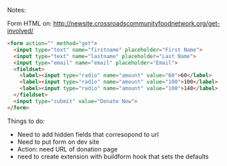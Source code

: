 
Notes:
<!-- url of form - action -->

Form HTML on: http://newsite.crossroadscommunityfoodnetwork.org/get-involved/

```html
<form action="" method="get">
  <input type="text" name="firstname" placeholder="First Name">
  <input type="text" name="lastname" placeholder="Last Name">
  <input type="email" name="email" placeholder="Email">
  <fieldset>
    <label><input type="radio" name="amount" value="60">60</label>
    <label><input type="radio" name="amount" value="100">100</label>
    <label><input type="radio" name="amount" value="100">140</label>
  </fieldset>
  <input type="submit" value="Donate Now">
</form>
```

Things to do:

+ Need to add hidden fields that corresopond to url <input type="hidden" name="id" value="6">
+ Need to put form on dev site
+ Action: need URL of donation page
+ need to create extension with buildform hook that sets the defaults
